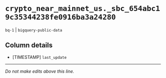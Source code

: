 # `crypto_near_mainnet_us._sbc_654abc19c35344238fe0916ba3a24280`
`bq-1` | `bigquery-public-data`

## Column details
* [TIMESTAMP] `last_update`

-------------------------------------------------------------------------------
*Do not make edits above this line.*
